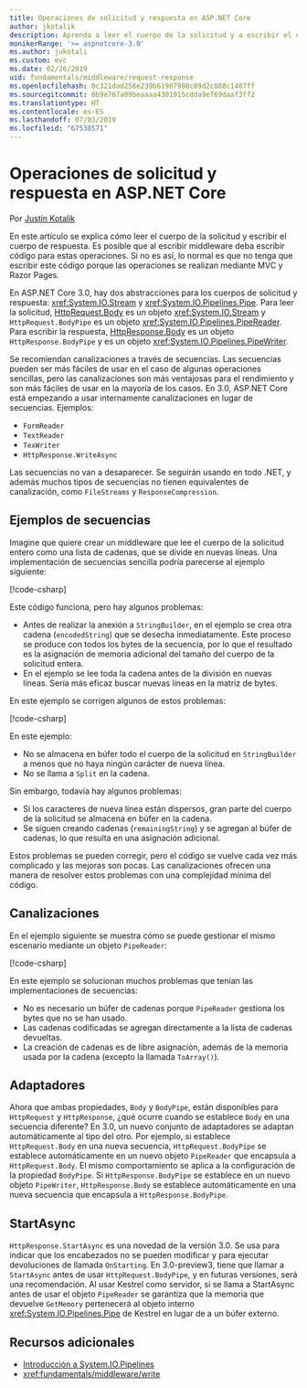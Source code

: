 ```yaml
---
title: Operaciones de solicitud y respuesta en ASP.NET Core
author: jkotalik
description: Aprenda a leer el cuerpo de la solicitud y a escribir el cuerpo de respuesta en ASP.NET Core.
monikerRange: '>= aspnetcore-3.0'
ms.author: jukotali
ms.custom: mvc
ms.date: 02/26/2019
uid: fundamentals/middleware/request-response
ms.openlocfilehash: 0c321dad256e239b61907980c09d2c088c1407ff
ms.sourcegitcommit: 0b9e767a09beaaaa4301915cdda9ef69daaf3ff2
ms.translationtype: HT
ms.contentlocale: es-ES
ms.lasthandoff: 07/03/2019
ms.locfileid: "67538571"
---
```

# <a name="request-and-response-operations-in-aspnet-core"></a>Operaciones de solicitud y respuesta en ASP.NET Core

Por [Justin Kotalik](https://github.com/jkotalik)

En este artículo se explica cómo leer el cuerpo de la solicitud y escribir el cuerpo de respuesta. Es posible que al escribir middleware deba escribir código para estas operaciones. Si no es así, lo normal es que no tenga que escribir este código porque las operaciones se realizan mediante MVC y Razor Pages.

En ASP.NET Core 3.0, hay dos abstracciones para los cuerpos de solicitud y respuesta: <xref:System.IO.Stream> y <xref:System.IO.Pipelines.Pipe>. Para leer la solicitud, [HttpRequest.Body](xref:Microsoft.AspNetCore.Http.HttpRequest.Body) es un objeto <xref:System.IO.Stream> y `HttpRequest.BodyPipe` es un objeto <xref:System.IO.Pipelines.PipeReader>. Para escribir la respuesta, [HttpResponse.Body](xref:Microsoft.AspNetCore.Http.HttpResponse.Body) es un objeto `HttpResponse.BodyPipe` y es un objeto <xref:System.IO.Pipelines.PipeWriter>.

Se recomiendan canalizaciones a través de secuencias. Las secuencias pueden ser más fáciles de usar en el caso de algunas operaciones sencillas, pero las canalizaciones son más ventajosas para el rendimiento y son más fáciles de usar en la mayoría de los casos. En 3.0, ASP.NET Core está empezando a usar internamente canalizaciones en lugar de secuencias. Ejemplos:

- `FormReader`
- `TextReader`
- `TexWriter`
- `HttpResponse.WriteAsync`

Las secuencias no van a desaparecer. Se seguirán usando en todo .NET, y además muchos tipos de secuencias no tienen equivalentes de canalización, como `FileStreams` y `ResponseCompression`.

## <a name="stream-examples"></a>Ejemplos de secuencias

Imagine que quiere crear un middleware que lee el cuerpo de la solicitud entero como una lista de cadenas, que se divide en nuevas líneas. Una implementación de secuencias sencilla podría parecerse al ejemplo siguiente:

[!code-csharp[](request-response/samples/3.x/RequestResponseSample/Startup.cs?name=GetListOfStringsFromStream)]

Este código funciona, pero hay algunos problemas:

- Antes de realizar la anexión a `StringBuilder`, en el ejemplo se crea otra cadena (`encodedString`) que se desecha inmediatamente. Este proceso se produce con todos los bytes de la secuencia, por lo que el resultado es la asignación de memoria adicional del tamaño del cuerpo de la solicitud entera.
- En el ejemplo se lee toda la cadena antes de la división en nuevas líneas. Sería más eficaz buscar nuevas líneas en la matriz de bytes.

En este ejemplo se corrigen algunos de estos problemas:

[!code-csharp[](request-response/samples/3.x/RequestResponseSample/Startup.cs?name=GetListOfStringsFromStreamMoreEfficient)]

En este ejemplo:

- No se almacena en búfer todo el cuerpo de la solicitud en `StringBuilder` a menos que no haya ningún carácter de nueva línea.
- No se llama a `Split` en la cadena.

Sin embargo, todavía hay algunos problemas:

- Si los caracteres de nueva línea están dispersos, gran parte del cuerpo de la solicitud se almacena en búfer en la cadena.
- Se siguen creando cadenas (`remainingString`) y se agregan al búfer de cadenas, lo que resulta en una asignación adicional.

Estos problemas se pueden corregir, pero el código se vuelve cada vez más complicado y las mejoras son pocas. Las canalizaciones ofrecen una manera de resolver estos problemas con una complejidad mínima del código.

## <a name="pipelines"></a>Canalizaciones

En el ejemplo siguiente se muestra cómo se puede gestionar el mismo escenario mediante un objeto `PipeReader`:

[!code-csharp[](request-response/samples/3.x/RequestResponseSample/Startup.cs?name=GetListOfStringFromPipe)]

En este ejemplo se solucionan muchos problemas que tenían las implementaciones de secuencias:

- No es necesario un búfer de cadenas porque `PipeReader` gestiona los bytes que no se han usado.
- Las cadenas codificadas se agregan directamente a la lista de cadenas devueltas.
- La creación de cadenas es de libre asignación, además de la memoria usada por la cadena (excepto la llamada `ToArray()`).

## <a name="adapters"></a>Adaptadores

Ahora que ambas propiedades, `Body` y `BodyPipe`, están disponibles para `HttpRequest` y `HttpResponse`, ¿qué ocurre cuando se establece `Body` en una secuencia diferente? En 3.0, un nuevo conjunto de adaptadores se adaptan automáticamente al tipo del otro. Por ejemplo, si establece `HttpRequest.Body` en una nueva secuencia, `HttpRequest.BodyPipe` se establece automáticamente en un nuevo objeto `PipeReader` que encapsula a `HttpRequest.Body`. El mismo comportamiento se aplica a la configuración de la propiedad `BodyPipe`. Si `HttpResponse.BodyPipe` se establece en un nuevo objeto `PipeWriter`, `HttpResponse.Body` se establece automáticamente en una nueva secuencia que encapsula a `HttpResponse.BodyPipe`.

## <a name="startasync"></a>StartAsync

`HttpResponse.StartAsync` es una novedad de la versión 3.0. Se usa para indicar que los encabezados no se pueden modificar y para ejecutar devoluciones de llamada `OnStarting`. En 3.0-preview3, tiene que llamar a `StartAsync` antes de usar `HttpRequest.BodyPipe`, y en futuras versiones, será una recomendación. Al usar Kestrel como servidor, si se llama a StartAsync antes de usar el objeto `PipeReader` se garantiza que la memoria que devuelve `GetMemory` pertenecerá al objeto interno <xref:System.IO.Pipelines.Pipe> de Kestrel en lugar de a un búfer externo.

## <a name="additional-resources"></a>Recursos adicionales

- [Introducción a System.IO.Pipelines](https://devblogs.microsoft.com/dotnet/system-io-pipelines-high-performance-io-in-net/)
- <xref:fundamentals/middleware/write>